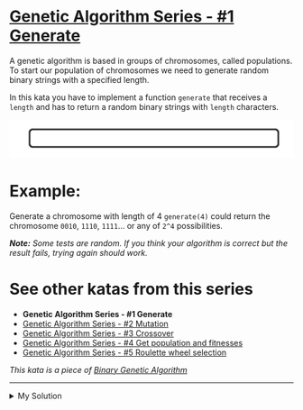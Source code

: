 # [Genetic Algorithm Series - #1 Generate](https://www.codewars.com/kata/567d609f1c16d7369c000008)

A genetic algorithm is based in groups of chromosomes, called populations. To start our population of chromosomes we need to generate random binary strings with a specified length.

In this kata you have to implement a function `generate` that receives a `length` and has to return a random binary strings with `length` characters.

![](./../images/generic_algorithm_series_1.gif)

# Example:

Generate a chromosome with length of 4 `generate(4)` could return the chromosome `0010`, `1110`, `1111`... or any of `2^4` possibilities.

_**Note:**_ _Some tests are random. If you think your algorithm is correct but the result fails, trying again should work._

# See other katas from this series

- **Genetic Algorithm Series - #1 Generate**
- [Genetic Algorithm Series - #2 Mutation](http://www.codewars.com/kata/genetic-algorithm-series-number-2-mutation)
- [Genetic Algorithm Series - #3 Crossover](http://www.codewars.com/kata/genetic-algorithm-series-number-3-crossover)
- [Genetic Algorithm Series - #4 Get population and fitnesses](http://www.codewars.com/kata/genetic-algorithm-series-number-4-get-population-and-fitnesses)
- [Genetic Algorithm Series - #5 Roulette wheel selection](http://www.codewars.com/kata/genetic-algorithm-series-number-5-roulette-wheel-selection)

_This kata is a piece of [Binary Genetic Algorithm](http://www.codewars.com/kata/526f35b9c103314662000007)_

---

<details><summary>My Solution</summary>

```js
const generate = length => Array.from({ length }, () => (Math.random() > 0.5 ? '1' : '0')).join('')
```

</details>

